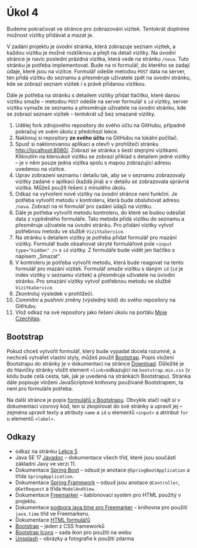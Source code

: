 # Úkol 4

Budeme pokračovat ve stránce pro zobrazování vizitek. Tentokrát doplníme možnost vizitky přidávat a mazat je.

V zadání projektu je úvodní stránka, která zobrazuje seznam vizitek, a každou vizitku je možné rozkliknou a přejít na detail vizitky. Na úvodní stránce je navíc
poslední prázdná vizitka, která vede na stránku `/nova`. Tuto stránku je potřeba implementovat. Bude na ní formulář, do kterého se zadají údaje, které jsou na
vizitce. Formulář odešle metodou `POST` data na server, ten přidá vizitku do seznamu a přesměruje uživatele zpět na úvodní stránku, kde se zobrazí seznam vizitek
i s právě přidanou vizitkou.

Dále je potřeba na stránku s detailem vizitky přidat tlačítko, které danou vizitku smaže – metodou `POST` odešle na server formulář s `id` vizitky, server
vizitku vymaže ze seznamu a přesměruje uživatele na úvodní stránku, kde se zobrazí seznam vizitek – tentokrát už bez smazané vizitky.

1. Udělej fork zdrojového repository do svého účtu na GitHubu, případně pokračuj ve svém úkolu z předchozí lekce.
1. Naklonuj si repository **ze svého účtu** na GitHubu na lokální počítač.
1. Spusť si naklonovanou aplikaci a otevři v prohlížeči stránku [http://localhost:8080/](http://localhost:8080/). Zobrazí se stránka s šesti stejnými vizitkami.
   Kliknutím na kteroukoli vizitku se zobrazí příklad s detailem jedné vizitky – je v něm pouze jedna vizitka spolu s mapou zobrazující adresu uvedenou na vizitce.
1. Uprav zobrazení seznamu i detailu tak, aby se v seznamu zobrazovaly vizitky zadané v aplikaci (každá jiná) a v detailu se zobrazovala správná vizitka. Můžeš použít řešení z minulého úkolu.
2. Odkaz na vytvoření nové vizitky na úvodní stránce není funkční. Je potřeba vytvořit metodu v kontroleru, která bude obsluhovat adresu `/nova`. Zobrazí na ní
   formulář pro zadání údajů na vizitku.
1. Dále je potřeba vytvořit metodu kontroleru, do které se budou odesílat data z vyplněného formuláře. Tato metoda přidá vizitku do seznamu a přesměruje
   uživatele na úvodní stránku. Pro přidání vizitky vytvoř potřebnou metodu ve službě `VizitkaService`. 
1. Na stránku s detailem vizitky je potřeba přidat formulář pro mazání vizitky. Formulář bude obsahovat skryté formulářové pole `<input type="hidden" />` s
   `id` vizitky. Z formuláře bude vidět jen tlačítko s nápisem „Smazat“.   
1. V kontroleru je potřeba vytvořit metodu, která bude reagovat na tento formulář pro mazání vizitek. Formulář smaže vizitku s daným `id` (`id` je index vizitky
   v seznamu vizitek) a přesměruje uživatele na úviodní stránku. Pro smazání vizitky vytvoř potřebnou metodu ve službě `VizitkaService`.
1. Zkontroluj výsledek v prohlížeči.
1. *Commitni* a *pushnni* změny (výsledný kód) do svého repository na GitHubu.
1. Vlož odkaz na své repository jako řešení úkolu na portálu [Moje Czechitas](https://moje.czechitas.cz).

## Bootstrap
Pokud chceš vytvořit formulář, který bude vypadat docela rozumně, a nechceš vytvářet vlastní styly, můžeš použít [Bootstrap](https://getbootstrap.com/). Popis
vložení Bootstrapu do stránky je v dokumentaci na stránce [Download](https://getbootstrap.com/docs/5.2/getting-started/download/). Důležité je do
hlavičky stránky vložit element `<link>`odkazující na `bootstrap.min.css` (v kódu bude celá cesta, tak, jak je uvedená na stránkách Bootstrapu). Stránka dále
popisuje vložení JavaScriptové knihovny používané Bootstrapem, ta není pro formuláře potřeba.

Na další stránce je popis [formulářů v Bootstrapu](https://getbootstrap.com/docs/5.2/forms/overview/). Obvykle stačí najít si v dokumentaci vzorový kód, ten si
zkopírovat do své stránky a upravit jej – zejména upravit texty a atributy `name` a `id` u elementů `<input>` a atrinbut `for` u elementů `<label>`.

## Odkazy

* odkaz na stránku [Lekce 5](https://java.czechitas.cz/2022-podzim/java-2-online/lekce-4.html)
* Java SE 17 [Javadoc](https://docs.oracle.com/en/java/javase/17/docs/api/java.base/) – dokumentace všech tříd, které jsou součástí základní Javy ve verzi 11.
* Dokumentace [Spring Boot](https://spring.io/projects/spring-boot#learn) – odsud je anotace `@SpringBootApplication` a třída `SpringApplication`.
* Dokumentace [Spring Framework](https://spring.io/projects/spring-framework#learn) – odsud jsou anotace `@Controller`, `@GetRequest` a třída `ModelAndView`.
* Dokumentace [Freemarker](https://freemarker.apache.org/docs/) – šablonovací systém pro HTML použitý v projektu.
* Dokumentace [podpora java.time pro Freemarker](https://github.com/lazee/freemarker-java-8) – knihovna pro použití `java.time` tříd ve Freemarkeru.
* Dokumentace [HTML formulářů](https://developer.mozilla.org/en-US/docs/Learn/Forms)
* [Bootstrap](https://getbootstrap.com) – jeden z CSS frameworků
* [Bootstrap Icons](https://icons.getbootstrap.com) – sada ikon pro použití na webu
* [Unsplash](https://unsplash.com) – obrázky a fotografie k použití zdarma
